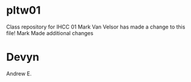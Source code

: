 # pltw01
Class repository for IHCC 01
Mark Van Velsor has made a change to this file!
Mark Made additional changes

Devyn
=======
Andrew E.

